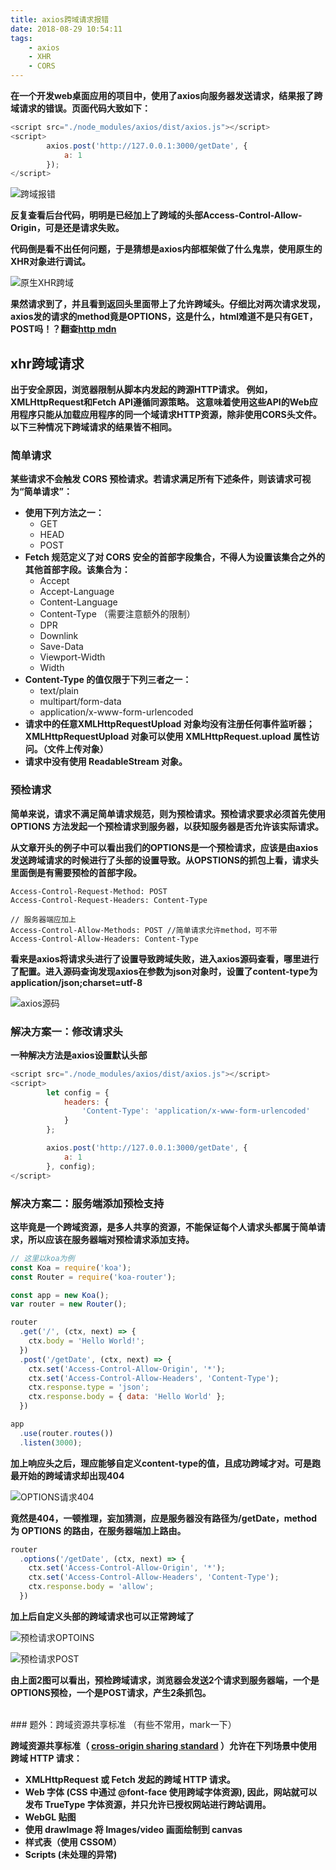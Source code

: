```yaml
---
title: axios跨域请求报错
date: 2018-08-29 10:54:11
tags:
    - axios
    - XHR
    - CORS
---
```


**在一个开发web桌面应用的项目中，使用了axios向服务器发送请求，结果报了跨域请求的错误。页面代码大致如下：**

``` js
<script src="./node_modules/axios/dist/axios.js"></script>
<script>
        axios.post('http://127.0.0.1:3000/getDate', {
            a: 1
        });
</script>
```

![跨域报错](../../../../img/axios-CORS/1.png)

**反复查看后台代码，明明是已经加上了跨域的头部Access-Control-Allow-Origin，可是还是请求失败。**

**代码倒是看不出任何问题，于是猜想是axios内部框架做了什么鬼祟，使用原生的XHR对象进行调试。**

![原生XHR跨域](../../../../img/axios-CORS/2.png)

**果然请求到了，并且看到返回头里面带上了允许跨域头。仔细比对两次请求发现，axios发的请求的method竟是OPTIONS，这是什么，html难道不是只有GET，POST吗！？翻查[http mdn](https://developer.mozilla.org/zh-CN/docs/Web/HTTP/Access_control_CORS)**

## xhr跨域请求

**出于安全原因，浏览器限制从脚本内发起的跨源HTTP请求。 例如，XMLHttpRequest和Fetch API遵循同源策略。 这意味着使用这些API的Web应用程序只能从加载应用程序的同一个域请求HTTP资源，除非使用CORS头文件。以下三种情况下跨域请求的结果皆不相同。**

### 简单请求

**某些请求不会触发 CORS 预检请求。若请求满足所有下述条件，则该请求可视为“简单请求”：**

*   **使用下列方法之一：**
    *   GET
    *   HEAD
    *   POST
*   **Fetch 规范定义了对 CORS 安全的首部字段集合，不得人为设置该集合之外的其他首部字段。该集合为：**
    *   Accept
    *   Accept-Language
    *   Content-Language
    *   Content-Type （需要注意额外的限制）
    *   DPR
    *   Downlink
    *   Save-Data
    *   Viewport-Width
    *   Width
*   **Content-Type 的值仅限于下列三者之一：**
    *   text/plain
    *   multipart/form-data
    *   application/x-www-form-urlencoded
*   **请求中的任意XMLHttpRequestUpload 对象均没有注册任何事件监听器；XMLHttpRequestUpload 对象可以使用 XMLHttpRequest.upload 属性访问。（文件上传对象）**
*   **请求中没有使用 ReadableStream 对象。**

### 预检请求
**简单来说，请求不满足简单请求规范，则为预检请求。预检请求要求必须首先使用 OPTIONS 方法发起一个预检请求到服务器，以获知服务器是否允许该实际请求。**

**从文章开头的例子中可以看出我们的OPTIONS是一个预检请求，应该是由axios发送跨域请求的时候进行了头部的设置导致。从OPSTIONS的抓包上看，请求头里面倒是有需要预检的首部字段。**

```
Access-Control-Request-Method: POST
Access-Control-Request-Headers: Content-Type 

// 服务器端应加上
Access-Control-Allow-Methods: POST //简单请求允许method，可不带
Access-Control-Allow-Headers: Content-Type
```

**看来是axios将请求头进行了设置导致跨域失败，进入axios源码查看，哪里进行了配置。进入源码查询发现axios在参数为json对象时，设置了content-type为application/json;charset=utf-8**

![axios源码](../../../../img/axios-CORS/3.png)

### 解决方案一：修改请求头

**一种解决方法是axios设置默认头部**

``` js
<script src="./node_modules/axios/dist/axios.js"></script>
<script>
        let config = {
            headers: {
                'Content-Type': 'application/x-www-form-urlencoded'
            }
        };

        axios.post('http://127.0.0.1:3000/getDate', {
            a: 1
        }, config);
</script>
```

### 解决方案二：服务端添加预检支持

**这毕竟是一个跨域资源，是多人共享的资源，不能保证每个人请求头都属于简单请求，所以应该在服务器端对预检请求添加支持。**

``` js
// 这里以koa为例
const Koa = require('koa');
const Router = require('koa-router');

const app = new Koa();
var router = new Router();

router
  .get('/', (ctx, next) => {
    ctx.body = 'Hello World!';
  })
  .post('/getDate', (ctx, next) => {
    ctx.set('Access-Control-Allow-Origin', '*');
    ctx.set('Access-Control-Allow-Headers', 'Content-Type');
    ctx.response.type = 'json';
    ctx.response.body = { data: 'Hello World' };
  })

app
  .use(router.routes())
  .listen(3000);
```

**加上响应头之后，理应能够自定义content-type的值，且成功跨域才对。可是跑最开始的跨域请求却出现404**

![OPTIONS请求404](../../../../img/axios-CORS/4.png)

**竟然是404，一顿推理，妄加猜测，应是服务器没有路径为/getDate，method 为 OPTIONS 的路由，在服务器端加上路由。**

``` js
router
  .options('/getDate', (ctx, next) => {
    ctx.set('Access-Control-Allow-Origin', '*');
    ctx.set('Access-Control-Allow-Headers', 'Content-Type');
    ctx.response.body = 'allow';
  })
```

**加上后自定义头部的跨域请求也可以正常跨域了**

![预检请求OPTOINS](../../../../img/axios-CORS/5.png)

![预检请求POST](../../../../img/axios-CORS/6.png)

**由上面2图可以看出，预检跨域请求，浏览器会发送2个请求到服务器端，一个是OPTIONS预检，一个是POST请求，产生2条抓包。**

</br>
### 题外：跨域资源共享标准 （有些不常用，mark一下）

**跨域资源共享标准（ [cross-origin sharing standard](http://www.w3.org/TR/cors/) ）允许在下列场景中使用跨域 HTTP 请求：**

*   **XMLHttpRequest 或 Fetch 发起的跨域 HTTP 请求。**
*   **Web 字体 (CSS 中通过 @font-face 使用跨域字体资源), 因此，网站就可以发布 TrueType 字体资源，并只允许已授权网站进行跨站调用。**
*   **WebGL 贴图**
*   **使用 drawImage 将 Images/video 画面绘制到 canvas**
*   **样式表（使用 CSSOM）**
*   **Scripts (未处理的异常)**